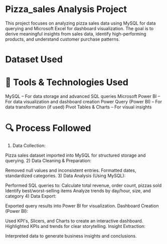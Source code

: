 # Pizza_sales Analysis Project

This project focuses on analyzing pizza sales data using MySQL for data querying and Microsoft Excel for dashboard visualization. The goal is to derive meaningful insights from sales data, identify high-performing products, and understand customer purchase patterns.

# Dataset Used 


# 🧰 Tools & Technologies Used

MySQL – For data storage and advanced SQL queries
Microsoft Power BI – For data visualization and dashboard creation
Power Query (Power BI) – For data transformation (if used)
Pivot Tables & Charts – For visual insights

# 🔍 Process Followed
1) Data Collection:

Pizza sales dataset imported into MySQL for structured storage and querying.
2) Data Cleaning & Preparation:

Removed null values and inconsistent entries.
Formatted dates, standardized categories.
3) Data Analysis (Using MySQL):

Performed SQL queries to:
Calculate total revenue, order count, pizzas sold
Identify best/worst-selling items
Analyze trends by day/hour, size, and category
4) Data Export:

Exported query results into Power BI for visualization.
Dashboard Creation (Power BI):

Used KPI's, Slicers, and Charts to create an interactive dashboard.
Highlighted KPIs and trends for clear storytelling.
Insight Extraction:

Interpreted data to generate business insights and conclusions.
